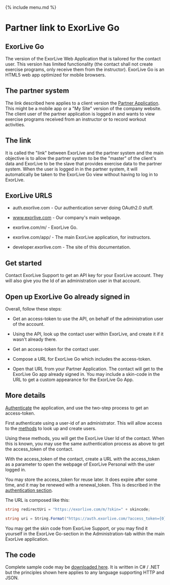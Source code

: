 {% include menu.md %}

# Partner link to ExorLive Go

## ExorLive Go

The version of the ExorLive Web Application that is tailored for the contact user. This version has limited functionality (the contact shall not create exercise programs, only receive them from the instructor). ExorLive Go is an HTML5 web app optimized for mobile browsers.

## The partner system

The link described here applies to a client version the [Partner Application](). This might be a mobile app or a "My Site" version of the company website. The client user of the partner application is logged in and wants to view exercise programs received from an instructor or to record workout activities.

## The link

It is called the "link" between ExorLive and the partner system and the main objective is to allow the partner system to be the "master" of the client's data and ExorLive to be the slave that provides exercise data to the partner system. When the user is logged in in the partner system, it will automatically be taken to the ExorLive Go view without having to log in to ExorLive.

## ExorLive URLS

- auth.exorlive.com - Our authentication server doing OAuth2.0 stuff.

- www.exorlive.com - Our company's main webpage.

- exorlive.com/m/ - ExorLive Go.

- exorlive.com/app/ - The main ExorLive application, for instructors.

- developer.exorlive.com - The site of this documentation.

## Get started

Contact ExorLive Support to get an API key for your ExorLive account. They will also give you the Id of an administration user in that account.

## Open up ExorLive Go already signed in
Overall, follow these steps:

- Get an access-token to use the API, on behalf of the administration user of the account.

- Using the API, look up the contact user within ExorLive, and create it if it wasn't already there.

- Get an access-token for the contact user.

- Compose a URL for ExorLive Go which includes the access-token.

- Open that URL from your Partner Application. The contact will get to the ExorLive Go app already signed in. You may include a skin-code in the URL to get a custom appearance for the ExorLive Go App.

## More details

[Authenticate](/authentication.md) the application, and use the two-step process to get an access-token.

First authenticate using a user-id of an administrator. This will allow access to the [methods](/methods.md) to look up and create users.

Using these methods, you will get the ExorLive User Id of the contact. When this is known, you may use the same authentication process as above to get the access_token of the contact.

With the access_token of the contact, create a URL with the access_token as a parameter to open the webpage of ExorLive Personal with the user logged in.

You may store the access_token for reuse later. It does expire after some time, and it may be renewed with a renewal_token. This is described in the [authentication section](/authentication.md).

The URL is composed like this:

```c#
string redirectUri = "https://exorlive.com/m/?skin=" + skincode;

string uri = String.Format("https://auth.exorlive.com/?access_token={0}&redirect={1}", accessToken, HttpUtility.UrlEncode(redirecturi));
```

You may get the skin code from ExorLive Support, or you may find it yourself in the ExorLive Go-section in the Administration-tab within the main ExorLive application.

## The code

Complete sample code may be [downloaded here](/SampleNativeAppToPersonal.zip).
It is written in C# / .NET but the principles shown here applies to any language supporting HTTP and JSON.

</div>
</html>
